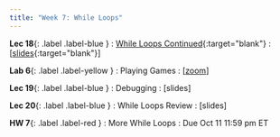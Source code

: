 ```yaml
---
title: "Week 7: While Loops"
---
```


**Lec 18**{: .label .label-blue }
: [While Loops Continued](https://edstem.org/us/courses/60560/lessons/119966){:target="blank"}
  : [[slides](https://drive.google.com/file/d/1UJLFfLEzIFlcHxbeKcHnV4DCc_Mzacm-/view?usp=sharing){:target="blank"}\]

**Lab 6**{: .label .label-yellow }
: Playing Games
  : [[zoom](https://morganstate.zoom.us/j/91916688161)\]

**Lec 19**{: .label .label-blue }
: Debugging
  : [slides]

**Lec 20**{: .label .label-blue }
: While Loops Review
  : [slides]

**HW 7**{: .label .label-red }
: More While Loops
  : Due Oct 11 11:59 pm ET
